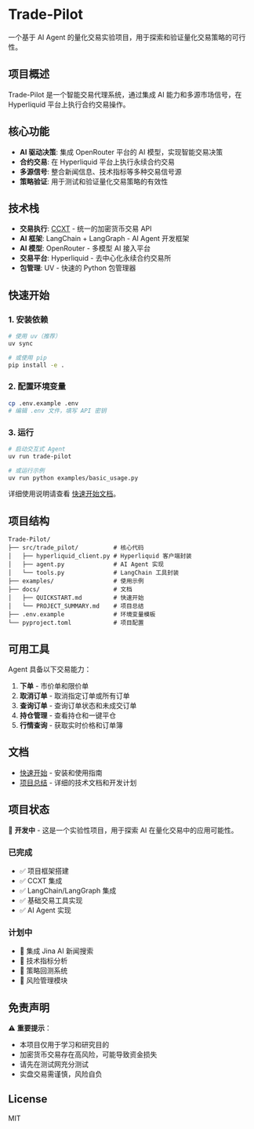 # Trade-Pilot

一个基于 AI Agent 的量化交易实验项目，用于探索和验证量化交易策略的可行性。

## 项目概述

Trade-Pilot 是一个智能交易代理系统，通过集成 AI 能力和多源市场信号，在 Hyperliquid 平台上执行合约交易操作。

## 核心功能

- **AI 驱动决策**: 集成 OpenRouter 平台的 AI 模型，实现智能交易决策
- **合约交易**: 在 Hyperliquid 平台上执行永续合约交易
- **多源信号**: 整合新闻信息、技术指标等多种交易信号源
- **策略验证**: 用于测试和验证量化交易策略的有效性

## 技术栈

- **交易执行**: [CCXT](https://github.com/ccxt/ccxt) - 统一的加密货币交易 API
- **AI 框架**: LangChain + LangGraph - AI Agent 开发框架
- **AI 模型**: OpenRouter - 多模型 AI 接入平台
- **交易平台**: Hyperliquid - 去中心化永续合约交易所
- **包管理**: UV - 快速的 Python 包管理器

## 快速开始

### 1. 安装依赖

```bash
# 使用 uv（推荐）
uv sync

# 或使用 pip
pip install -e .
```

### 2. 配置环境变量

```bash
cp .env.example .env
# 编辑 .env 文件，填写 API 密钥
```

### 3. 运行

```bash
# 启动交互式 Agent
uv run trade-pilot

# 或运行示例
uv run python examples/basic_usage.py
```

详细使用说明请查看 [快速开始文档](docs/QUICKSTART.md)。

## 项目结构

```
Trade-Pilot/
├── src/trade_pilot/          # 核心代码
│   ├── hyperliquid_client.py # Hyperliquid 客户端封装
│   ├── agent.py              # AI Agent 实现
│   └── tools.py              # LangChain 工具封装
├── examples/                 # 使用示例
├── docs/                     # 文档
│   ├── QUICKSTART.md         # 快速开始
│   └── PROJECT_SUMMARY.md    # 项目总结
├── .env.example              # 环境变量模板
└── pyproject.toml            # 项目配置
```

## 可用工具

Agent 具备以下交易能力：

1. **下单** - 市价单和限价单
2. **取消订单** - 取消指定订单或所有订单
3. **查询订单** - 查询订单状态和未成交订单
4. **持仓管理** - 查看持仓和一键平仓
5. **行情查询** - 获取实时价格和订单簿

## 文档

- [快速开始](docs/QUICKSTART.md) - 安装和使用指南
- [项目总结](docs/PROJECT_SUMMARY.md) - 详细的技术文档和开发计划

## 项目状态

🚧 **开发中** - 这是一个实验性项目，用于探索 AI 在量化交易中的应用可能性。

### 已完成

- ✅ 项目框架搭建
- ✅ CCXT 集成
- ✅ LangChain/LangGraph 集成
- ✅ 基础交易工具实现
- ✅ AI Agent 实现

### 计划中

- 🔲 集成 Jina AI 新闻搜索
- 🔲 技术指标分析
- 🔲 策略回测系统
- 🔲 风险管理模块

## 免责声明

⚠️ **重要提示**：

- 本项目仅用于学习和研究目的
- 加密货币交易存在高风险，可能导致资金损失
- 请先在测试网充分测试
- 实盘交易需谨慎，风险自负

## License

MIT

